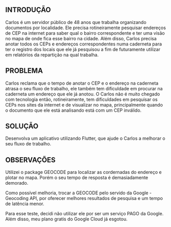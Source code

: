 ## INTRODUÇÃO
Carlos é um servidor público de 48 anos que trabalha organizando documentos por
localidade. Ele precisa rotineiramente pesquisar endereços de CEP na internet para saber
qual o bairro correspondente e ter uma visão no mapa de onde fica esse bairro na cidade.
Além disso, Carlos precisa anotar todos os CEPs e endereços correspondentes numa
caderneta para ter o registro dos locais que ele já pesquisou a fim de futuramente utilizar
em relatórios da repartição na qual trabalha.

## PROBLEMA
Carlos reclama que o tempo de anotar o CEP e o endereço na caderneta atrasa o
seu fluxo de trabalho, ele também tem dificuldade em procurar na caderneta um endereço
que ele já anotou.
O Carlos não é muito chegado com tecnologia então, rotineiramente, tem
dificuldades em pesquisar os CEPs nos sites da internet e de visualizar no mapa,
principalmente quando o documento que ele está analisando está com um CEP inválido.

## SOLUÇÃO
Desenvolva um aplicativo utilizando Flutter, que ajude o Carlos a melhorar o seu
fluxo de trabalho.

## OBSERVAÇÕES
Utilizei o package GEOCODE para localizar as cordernadas do endereço e plotar no mapa. Porém o seu tempo de resposta é demasiadamente demorado.

Como possível melhoria, trocar a GEOCODE pelo servido da Google - Geocoding API, por oferecer melhores resultados de pesquisa e um tempo de latência menor.

Para esse teste, decidi não utilizar ele por ser um serviço PAGO da Google. Além disso, meu plano gratis do Google Cloud já esgotou.
